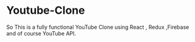 # Youtube-Clone
So This is a fully functional YouTube Clone using React , Redux ,Firebase and of course YouTube API.
